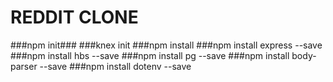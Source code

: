# REDDIT CLONE #
###npm init###
###knex init
###npm install
###npm install express --save
###npm install hbs --save
###npm install pg --save
###npm install body-parser --save
###npm install dotenv --save

